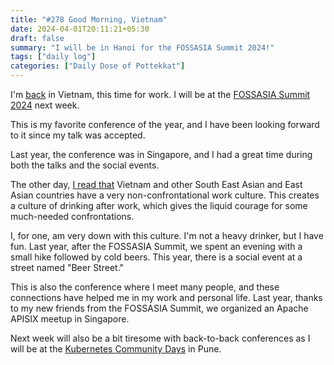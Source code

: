 ```yaml
---
title: "#278 Good Morning, Vietnam"
date: 2024-04-01T20:11:21+05:30
draft: false
summary: "I will be in Hanoi for the FOSSASIA Summit 2024!"
tags: ["daily log"]
categories: ["Daily Dose of Pottekkat"]
---
```


I'm [back](/dailies/14-2-24-welcome-my-communist-brother/) in Vietnam, this time for work. I will be at the [FOSSASIA Summit 2024](https://eventyay.com/e/55d2a466/) next week.

This is my favorite conference of the year, and I have been looking forward to it since my talk was accepted.

Last year, the conference was in Singapore, and I had a great time during both the talks and the social events.

The other day, [I read that](https://www.readtrung.com/i/142053569/why-asian-business-folk-rely-on-alcohol) Vietnam and other South East Asian and East Asian countries have a very non-confrontational work culture. This creates a culture of drinking after work, which gives the liquid courage for some much-needed confrontations.

I, for one, am very down with this culture. I'm not a heavy drinker, but I have fun. Last year, after the FOSSASIA Summit, we spent an evening with a small hike followed by cold beers. This year, there is a social event at a street named "Beer Street."

This is also the conference where I meet many people, and these connections have helped me in my work and personal life. Last year, thanks to my new friends from the FOSSASIA Summit, we organized an Apache APISIX meetup in Singapore.

Next week will also be a bit tiresome with back-to-back conferences as I will be at the [Kubernetes Community Days](https://kcdpune.in/) in Pune.
